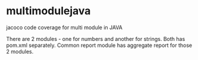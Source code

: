# multimodulejava
jacoco code coverage for multi module in JAVA

There are 2 modules - one for numbers and another for strings. Both has pom.xml separately.
Common report module has aggregate report for those 2 modules.

